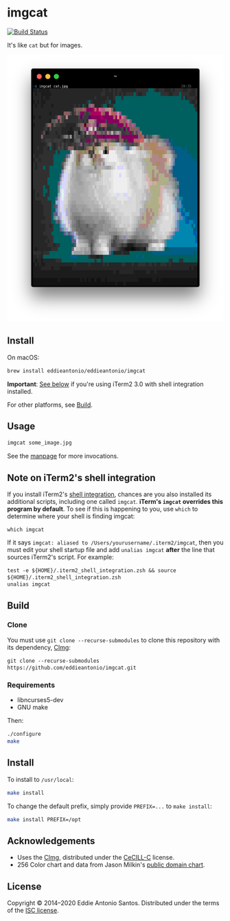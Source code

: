 imgcat
======

[![Build Status](https://travis-ci.org/eddieantonio/imgcat.svg?branch=master)](https://travis-ci.org/eddieantonio/imgcat)

It's like `cat` but for images.

<p align="center">
  <img src="./docs/imgcat.png" alt="running `imgcat cat.jpg`" width=506 height=620>
</p>


Install
-------

On macOS:

```sh
brew install eddieantonio/eddieantonio/imgcat
```

**Important**: [See below](#note-on-iterm2s-shell-integration) if
you're using iTerm2 3.0 with shell integration installed.

For other platforms, see [Build](#build).


Usage
-----

```sh
imgcat some_image.jpg
```

See the [manpage](./docs/imgcat.1.md) for more invocations.

Note on iTerm2's shell integration
----------------------------------

If you install iTerm2's [shell integration], chances are you also
installed its additional scripts, including one called `imgcat`.
**iTerm's `imgcat` overrides this program by default**. To see if this
is happening to you, use `which` to determine where your shell is
finding imgcat:

    which imgcat

If it says `imgcat: aliased to /Users/yourusername/.iterm2/imgcat`, then
you must edit your shell startup file and add `unalias imgcat` **after**
the line that sources iTerm2's script. For example:

    test -e ${HOME}/.iterm2_shell_integration.zsh && source ${HOME}/.iterm2_shell_integration.zsh
    unalias imgcat

[shell integration]: https://www.iterm2.com/documentation-shell-integration.html

Build
-----

### Clone

You must use `git clone --recurse-submodules` to clone this repository with its dependency, [CImg]:

    git clone --recurse-submodules https://github.com/eddieantonio/imgcat.git


### Requirements

 - libncurses5-dev
 - GNU make

Then:

```sh
./configure
make
```

Install
-------

To install to `/usr/local`:

```sh
make install
```

To change the default prefix, simply provide `PREFIX=...`
to `make install`:

```sh
make install PREFIX=/opt
```

Acknowledgements
----------------

 - Uses the [CImg], distributed under the [CeCILL-C] license.
 - 256 Color chart and data from Jason Milkin's [public domain chart][256svg].

[CImg]: https://github.com/dtschump/CImg
[CeCILL-C]: http://www.cecill.info/licences/Licence_CeCILL-C_V1-en.txt
[256svg]: https://gist.github.com/jasonm23/2868981

License
-------

Copyright © 2014–2020 Eddie Antonio Santos.
Distributed under the terms of the [ISC license](./LICENSE).
